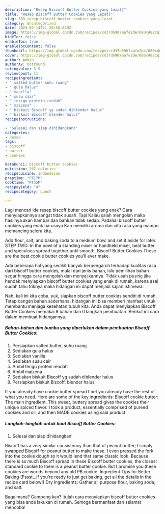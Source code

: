 ```yaml
---
description: "Resep Biscoff Butter Cookies yang Lezat}"
title: "Resep Biscoff Butter Cookies yang Lezat}"
slug: 583-resep-biscoff-butter-cookies-yang-lezat
category: Uncategorized
date: 2023-05-14T21:20:58.679Z
image: https://img-global.cpcdn.com/recipes/cd37d6907aafe2de/680x482cq70/biscoff-butter-cookies-foto-resep-utama.jpg
hideToc: false
enableToc: true
enableTocContent: false
thumbnail: https://img-global.cpcdn.com/recipes/cd37d6907aafe2de/680x482cq70/biscoff-butter-cookies-foto-resep-utama.jpg
cover: https://img-global.cpcdn.com/recipes/cd37d6907aafe2de/680x482cq70/biscoff-butter-cookies-foto-resep-utama.jpg
author: Admin
authorAv: notfound
ratingvalue: 3.9
reviewcount: 11
recipeingredient:
- " salted butter suhu ruang"
- " gula halus"
- " vanilla"
- " susu cair"
- " terigu protein rendah"
- " maizena"
- " biskuit Biscoff yg sudah diblender halus"
- " biskuit Biscoff blender halus"
recipeinstructions:

- "Selesai dan siap dihidangkan!"
categories:
- Resep
tags:
- biscoff
- butter
- cookies

katakunci: biscoff butter cookies 
nutrition: 207 calories
recipecuisine: Indonesian
preptime: "PT17M"
cooktime: "PT55M"
recipeyield: "4"
recipecategory: Lunch

---
```



Lagi mencari ide resep biscoff butter cookies yang enak? Cara menyiapkannya sangat tidak susah. Tapi Kalau salah mengolah maka hasilnya akan hambar dan bahkan tidak sedap. Padahal biscoff butter cookies yang enak harusnya Kan memiliki aroma dan cita rasa yang mampu memancing selera kita.


Add flour, salt, and baking soda to a medium bowl and set it aside for later. STEP TWO: In the bowl of a standing mixer or handheld mixer, beat butter and speculoos spread together until smooth. Biscoff Butter Cookies These are the best cookie butter cookies you&#39;ll ever make.

Ada beberapa hal yang sedikit banyak berpengaruh terhadap kualitas rasa dari biscoff butter cookies, mulai dari jenis bahan, lalu pemilihan bahan segar hingga cara mengolah dan menyajikannya. Tidak usah pusing jika hendak menyiapkan biscoff butter cookies yang enak di rumah, karena asal sudah tahu triknya maka hidangan ini dapat menjadi sajian istimewa.


Nah, kali ini kita coba, yuk, siapkan biscoff butter cookies sendiri di rumah. Tetap dengan bahan sederhana, hidangan ini bisa memberi manfaat untuk membantu menjaga kesehatan tubuh kita. Anda dapat menyiapkan Biscoff Butter Cookies memakai 8 bahan dan 0 langkah pembuatan. Berikut ini cara dalam membuat hidangannya.

<!--inarticleads1-->

##### Bahan-bahan dan bumbu yang diperlukan dalam pembuatan Biscoff Butter Cookies:

1. Persiapkan  salted butter, suhu ruang
1. Sediakan  gula halus
1. Sediakan  vanilla
1. Sediakan  susu cair
1. Ambil  terigu protein rendah
1. Ambil  maizena
1. Sediakan  biskuit Biscoff yg sudah diblender halus
1. Persiapkan  biskuit Biscoff, blender halus


If you already have cookie butter spread I bet you already have the rest of what you need. Here are some of the key ingredients: Biscoff cookie butter: The main ingredient. This sweet, buttery spread gives the cookies their unique spiced flavor. I took a product, essentially comprised of pureed cookies and oil, and then MADE cookies using said product. 

<!--inarticleads2-->

##### Langkah-langkah untuk buat Biscoff Butter Cookies:


1. Selesai dan siap dihidangkan!

Biscoff has a very similar consistency than that of peanut butter; I simply swapped Biscoff for peanut butter to make these. I even pressed the fork into the cookie dough so it would lend that same classic look. Because there is so much Biscoff spread in these Biscoff butter cookies, the closest standard cookie to them is a peanut butter cookie. But I promise you.these cookies are worlds beyond any old PB cookie. Ingredient Tips for Better Baking (Pssst…if you&#39;re ready to just get baking, get all the details in the recipe card below!) Dry Ingredients: Gather all purpose flour, baking soda, and salt. 

Bagaimana? Gampang kan? Itulah cara menyiapkan biscoff butter cookies yang bisa anda lakukan di rumah. Semoga bermanfaat dan selamat mencoba!
